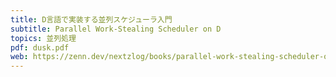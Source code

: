 ```yaml
---
title: D言語で実装する並列スケジューラ入門
subtitle: Parallel Work-Stealing Scheduler on D
topics: 並列処理
pdf: dusk.pdf
web: https://zenn.dev/nextzlog/books/parallel-work-stealing-scheduler-on-d
---
```

